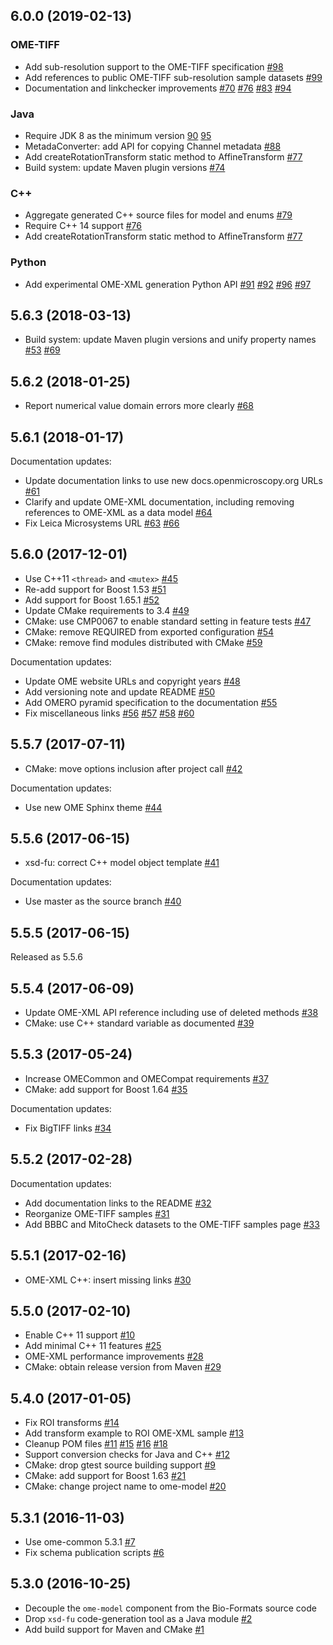 ## 6.0.0 (2019-02-13)


### OME-TIFF

* Add sub-resolution support to the OME-TIFF specification [#98](https://github.com/ome/ome-model/pull/98)
* Add references to public OME-TIFF sub-resolution sample datasets [#99](https://github.com/ome/ome-model/pull/99)
* Documentation and linkchecker improvements [#70](https://github.com/ome/ome-model/pull/70) [#76](https://github.com/ome/ome-model/pull/76) [#83](https://github.com/ome/ome-model/pull/83) [#94](https://github.com/ome/ome-model/pull/94)

### Java

* Require JDK 8 as the minimum version [90](https://github.com/ome/ome-model/pull/90) [95](https://github.com/ome/ome-model/pull/95)
* MetadaConverter: add API for copying Channel metadata [#88](https://github.com/ome/ome-model/pull/88)
* Add createRotationTransform static method to AffineTransform [#77](https://github.com/ome/ome-model/pull/77)
* Build system: update Maven plugin versions [#74](https://github.com/ome/ome-model/pull/74)

### C++

* Aggregate generated C++ source files for model and enums [#79](https://github.com/ome/ome-model/pull/79)
* Require C++ 14 support [#76](https://github.com/ome/ome-model/pull/75)
* Add createRotationTransform static method to AffineTransform [#77](https://github.com/ome/ome-model/pull/77)

### Python

* Add experimental OME-XML generation Python API [#91](https://github.com/ome/ome-model/pull/91) [#92](https://github.com/ome/ome-model/pull/92) [#96](https://github.com/ome/ome-model/pull/96) [#97](https://github.com/ome/ome-model/pull/97)


5.6.3 (2018-03-13)
------------------

* Build system: update Maven plugin versions and unify property names [#53](https://github.com/ome/ome-model/pull/53) [#69](https://github.com/ome/ome-model/pull/69)

5.6.2 (2018-01-25)
------------------

* Report numerical value domain errors more clearly
  [#68](https://github.com/ome/ome-model/pull/68)

5.6.1 (2018-01-17)
------------------

Documentation updates:

* Update documentation links to use new docs.openmicroscopy.org URLs
  [#61](https://github.com/ome/ome-model/pull/61)
* Clarify and update OME-XML documentation, including removing references to
  OME-XML as a data model [#64](https://github.com/ome/ome-model/pull/64)
* Fix Leica Microsystems URL [#63](https://github.com/ome/ome-model/pull/63)
  [#66](https://github.com/ome/ome-model/pull/66)

5.6.0 (2017-12-01)
------------------

* Use C++11 `<thread>` and `<mutex>`
  [#45](https://github.com/ome/ome-model/pull/45)
* Re-add support for Boost 1.53
  [#51](https://github.com/ome/ome-model/pull/51)
* Add support for Boost 1.65.1 [#52](https://github.com/ome/ome-model/pull/52)
* Update CMake requirements to 3.4
  [#49](https://github.com/ome/ome-model/pull/49)
* CMake: use CMP0067 to enable standard setting in feature tests
  [#47](https://github.com/ome/ome-model/pull/47)
* CMake: remove REQUIRED from exported configuration
  [#54](https://github.com/ome/ome-model/pull/54)
* CMake: remove find modules distributed with CMake
  [#59](https://github.com/ome/ome-model/pull/59)

Documentation updates:

* Update OME website URLs and copyright years
  [#48](https://github.com/ome/ome-model/pull/48)
* Add versioning note and update README
  [#50](https://github.com/ome/ome-model/pull/50)
* Add OMERO pyramid specification to the documentation
  [#55](https://github.com/ome/ome-model/pull/55)
* Fix miscellaneous links [#56](https://github.com/ome/ome-model/pull/56)
  [#57](https://github.com/ome/ome-model/pull/57)
  [#58](https://github.com/ome/ome-model/pull/58)
  [#60](https://github.com/ome/ome-model/pull/60)

5.5.7 (2017-07-11)
------------------

* CMake: move options inclusion after project call
  [#42](https://github.com/ome/ome-model/pull/42)

Documentation updates:

* Use new OME Sphinx theme [#44](https://github.com/ome/ome-model/pull/44)

5.5.6 (2017-06-15)
------------------

* xsd-fu: correct C++ model object template
  [#41](https://github.com/ome/ome-model/pull/41)

Documentation updates:

* Use master as the source branch
  [#40](https://github.com/ome/ome-model/pull/40)

5.5.5 (2017-06-15)
------------------

Released as 5.5.6

5.5.4 (2017-06-09)
------------------

* Update OME-XML API reference including use of deleted methods
  [#38](https://github.com/ome/ome-model/pull/38)
* CMake: use C++ standard variable as documented
  [#39](https://github.com/ome/ome-model/pull/39)

5.5.3 (2017-05-24)
------------------

* Increase OMECommon and OMECompat requirements
  [#37](https://github.com/ome/ome-model/pull/37)
* CMake: add support for Boost 1.64
  [#35](https://github.com/ome/ome-model/pull/35)

Documentation updates:

* Fix BigTIFF links [#34](https://github.com/ome/ome-model/pull/34)

5.5.2 (2017-02-28)
------------------

Documentation updates:

* Add documentation links to the README
  [#32](https://github.com/ome/ome-model/pull/32)
* Reorganize OME-TIFF samples [#31](https://github.com/ome/ome-model/pull/31)
* Add BBBC and MitoCheck datasets to the OME-TIFF samples page
  [#33](https://github.com/ome/ome-model/pull/33)

5.5.1 (2017-02-16)
------------------

* OME-XML C++: insert missing links [#30](https://github.com/ome/ome-model/pull/30)

5.5.0 (2017-02-10)
------------------

* Enable C++ 11 support [#10](https://github.com/ome/ome-model/pull/10)
* Add minimal C++ 11 features [#25](https://github.com/ome/ome-model/pull/25)
* OME-XML performance improvements
  [#28](https://github.com/ome/ome-model/pull/28)
* CMake: obtain release version from Maven
  [#29](https://github.com/ome/ome-model/pull/29)

5.4.0 (2017-01-05)
------------------

* Fix ROI transforms [#14](https://github.com/ome/ome-model/pull/14)
* Add transform example to ROI OME-XML sample
  [#13](https://github.com/ome/ome-model/pull/13)
* Cleanup POM files [#11](https://github.com/ome/ome-model/pull/11)
  [#15](https://github.com/ome/ome-model/pull/15)
  [#16](https://github.com/ome/ome-model/pull/16)
  [#18](https://github.com/ome/ome-model/pull/18)
* Support conversion checks for Java and C++
  [#12](https://github.com/ome/ome-model/pull/12)
* CMake: drop gtest source building support
  [#9](https://github.com/ome/ome-model/pull/9)
* CMake: add support for Boost 1.63
  [#21](https://github.com/ome/ome-model/pull/21)
* CMake: change project name to ome-model
  [#20](https://github.com/ome/ome-model/pull/20)


5.3.1 (2016-11-03)
------------------

* Use ome-common 5.3.1 [#7](https://github.com/ome/ome-model/pull/7)
* Fix schema publication scripts [#6](https://github.com/ome/ome-model/pull/6)

5.3.0 (2016-10-25)
------------------

* Decouple the `ome-model` component from the Bio-Formats source code
* Drop `xsd-fu` code-generation tool as a Java module
  [#2](https://github.com/ome/ome-model/pull/2)
* Add build support for Maven and CMake
  [#1](https://github.com/ome/ome-model/pull/1)

